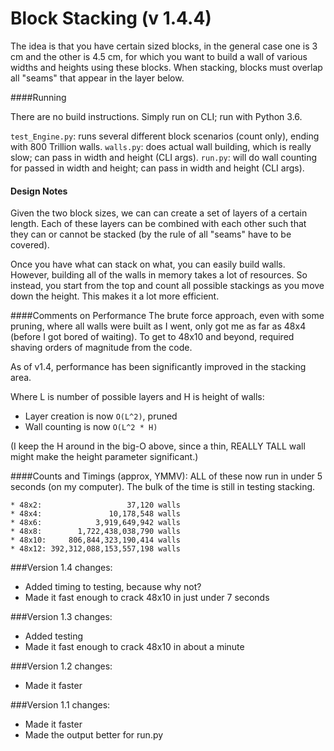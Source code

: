 # Block Stacking (v 1.4.4)

The idea is that you have certain sized blocks, in the general case one is 3 cm and the other is 4.5 cm, for which you want to build a wall of various widths and heights using these blocks. When stacking, blocks must overlap all  "seams" that appear in the layer below. 

####Running

There are no build instructions. Simply run on CLI; run with Python 3.6.

`test_Engine.py`: runs several different block scenarios (count only), ending with 800 Trillion walls.
`walls.py`: does actual wall building, which is really slow; can pass in width and height (CLI args).
`run.py`: will do wall counting for passed in width and height; can pass in width and height (CLI args).   

#### Design Notes
Given the two block sizes, we can can create a set of layers of a certain length. Each of these layers can be combined with each other such that they can or cannot be stacked (by the rule of all "seams" have to be covered). 

Once you have what can stack on what, you can easily build walls. However, building all of the walls in memory takes a lot of resources. So instead, you start from the top and count all possible stackings as you move down the height. This makes it a lot more efficient.


####Comments on Performance
The brute force approach, even with some pruning, where all walls were built as I went, only got me as far as 48x4 (before I got bored of waiting). To get to 48x10 and beyond, required shaving orders of magnitude from the code. 

As of v1.4, performance has been significantly improved in the stacking area. 

Where L is number of possible layers and H is height of walls:

* Layer creation is now ```O(L^2)```, pruned
* Wall counting is now ```O(L^2 * H)```

(I keep the H around in the big-O above, since a thin, REALLY TALL wall might make the height parameter significant.)

####Counts and Timings (approx, YMMV):
ALL of these now run in under 5 seconds (on my computer). The bulk of the time is still in testing stacking.

```
* 48x2:                   37,120 walls
* 48x4:               10,178,548 walls
* 48x6:            3,919,649,942 walls
* 48x8:        1,722,438,038,790 walls
* 48x10:     806,844,323,190,414 walls
* 48x12: 392,312,088,153,557,198 walls
```

###Version 1.4 changes:
* Added timing to testing, because why not?
* Made it fast enough to crack 48x10 in just under 7 seconds

###Version 1.3 changes:
* Added testing
* Made it fast enough to crack 48x10 in about a minute

###Version 1.2 changes:
* Made it faster

###Version 1.1 changes:
* Made it faster
* Made the output better for run.py